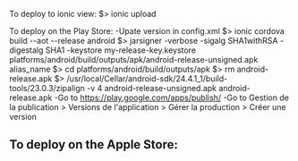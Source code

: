 To deploy to ionic view:
$> ionic upload

To deploy on the Play Store:
-Upate version in config.xml
$> ionic cordova build --aot --release android
$> jarsigner -verbose -sigalg SHA1withRSA -digestalg SHA1 -keystore my-release-key.keystore platforms/android/build/outputs/apk/android-release-unsigned.apk alias_name
$> cd platforms/android/build/outputs/apk
$> rm android-release.apk
$> /usr/local/Cellar/android-sdk/24.4.1_1/build-tools/23.0.3/zipalign -v 4 android-release-unsigned.apk android-release.apk
-Go to https://play.google.com/apps/publish/
-Go to Gestion de la publication > Versions de l'application > Gérer la production > Créer une version

To deploy on the Apple Store:
-
